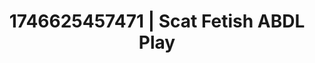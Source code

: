 ---
categories:
- Wet lips
- Roleplay seduction
- Emotion-driven NSFW
- Erotic archetypes
- AI-generated
- Mindful kink
- ASMR
- Cosplay
image: /assets/images/1746625457471.jpg
layout: post
seo:
  description: Featured content with exclusive ABDL Play, Scat Fetish. HD images available.
  keywords: ABDL Play, Scat Fetish
  og_image: /assets/images/1746625457471.jpg
  schema_type: VisualArtwork
tags:
- ABDL Play
- Scat Fetish
- '#1746625457471'
title: 1746625457471 | Scat Fetish ABDL Play
---